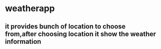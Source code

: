 # weatherapp

## it provides bunch of location to choose from,after choosing location it show the weather information

